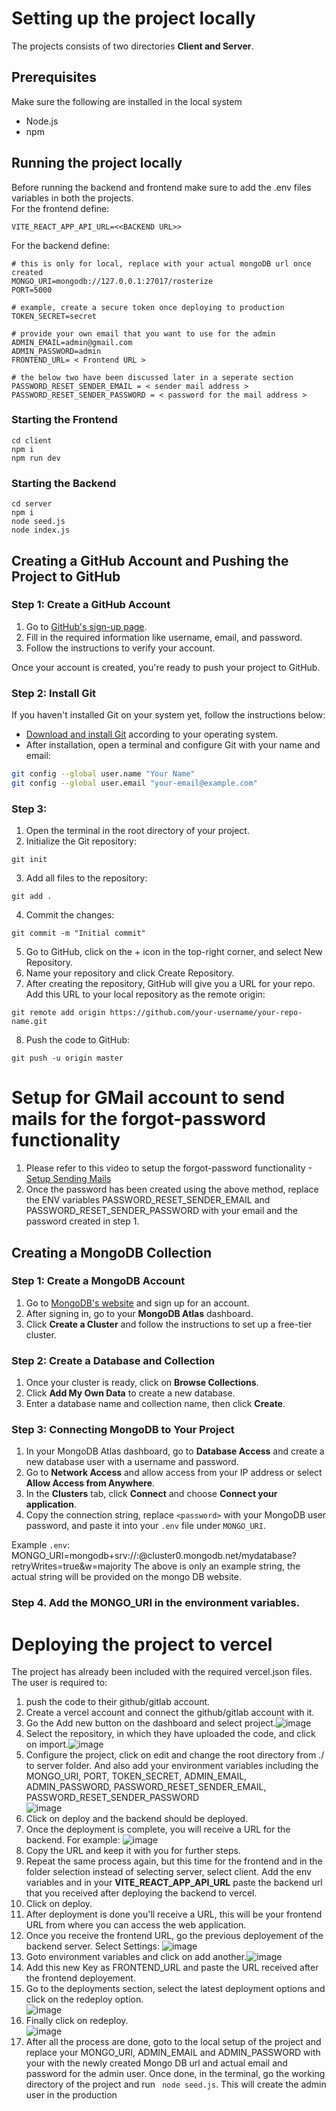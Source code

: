 # Setting up the project locally

The projects consists of two directories 
**Client and Server**. <br/>

## Prerequisites <br/>

Make sure the following are installed in the local system

- Node.js
- npm

## Running the project locally

Before running the backend and frontend make sure to add the .env files variables in both the projects. <br/>
For the frontend define: 
```
VITE_REACT_APP_API_URL=<<BACKEND URL>>
```
For the backend define: 

```
# this is only for local, replace with your actual mongoDB url once created
MONGO_URI=mongodb://127.0.0.1:27017/rosterize  
PORT=5000

# example, create a secure token once deploying to production
TOKEN_SECRET=secret

# provide your own email that you want to use for the admin
ADMIN_EMAIL=admin@gmail.com  
ADMIN_PASSWORD=admin
FRONTEND_URL= < Frontend URL >

# the below two have been discussed later in a seperate section
PASSWORD_RESET_SENDER_EMAIL = < sender mail address >
PASSWORD_RESET_SENDER_PASSWORD = < password for the mail address > 
```

### Starting the Frontend

```
cd client
npm i
npm run dev
```

### Starting the Backend

```
cd server
npm i
node seed.js
node index.js
```
## Creating a GitHub Account and Pushing the Project to GitHub

### Step 1: Create a GitHub Account

1. Go to [GitHub's sign-up page](https://github.com/join).
2. Fill in the required information like username, email, and password.
3. Follow the instructions to verify your account.

Once your account is created, you're ready to push your project to GitHub.

### Step 2: Install Git

If you haven't installed Git on your system yet, follow the instructions below:

- [Download and install Git](https://git-scm.com/downloads) according to your operating system.
- After installation, open a terminal and configure Git with your name and email:

```bash
git config --global user.name "Your Name"
git config --global user.email "your-email@example.com"
```

### Step 3: 
1. Open the terminal in the root directory of your project.
2. Initialize the Git repository:
```
git init
```
3. Add all files to the repository:
```
git add .
```
4. Commit the changes:
```
git commit -m "Initial commit"
```
5. Go to GitHub, click on the + icon in the top-right corner, and select New Repository.
6. Name your repository and click Create Repository.
7. After creating the repository, GitHub will give you a URL for your repo. Add this URL to your local repository as the remote origin:
```
git remote add origin https://github.com/your-username/your-repo-name.git
```
8. Push the code to GitHub:
```
git push -u origin master
```

# Setup for GMail account to send mails for the forgot-password functionality

1. Please refer to this video to setup the forgot-password functionality -[Setup Sending Mails](https://youtu.be/klDTBiW6iiM?si=7t4HCOxwdLwb0vd9&t=22)
2. Once the password has been created using the above method, replace the ENV variables PASSWORD_RESET_SENDER_EMAIL and PASSWORD_RESET_SENDER_PASSWORD with your email and the password created in step 1. 

## Creating a MongoDB Collection

### Step 1: Create a MongoDB Account

1. Go to [MongoDB's website](https://www.mongodb.com/) and sign up for an account.
2. After signing in, go to your **MongoDB Atlas** dashboard.
3. Click **Create a Cluster** and follow the instructions to set up a free-tier cluster.

### Step 2: Create a Database and Collection

1. Once your cluster is ready, click on **Browse Collections**.
2. Click **Add My Own Data** to create a new database.
3. Enter a database name and collection name, then click **Create**.

### Step 3: Connecting MongoDB to Your Project

1. In your MongoDB Atlas dashboard, go to **Database Access** and create a new database user with a username and password.
2. Go to **Network Access** and allow access from your IP address or select **Allow Access from Anywhere**.
3. In the **Clusters** tab, click **Connect** and choose **Connect your application**.
4. Copy the connection string, replace `<password>` with your MongoDB user password, and paste it into your `.env` file under `MONGO_URI`.

Example `.env`:
MONGO_URI=mongodb+srv://<username>:<password>@cluster0.mongodb.net/mydatabase?retryWrites=true&w=majority
The above is only an example string, the actual string will be provided on the mongo DB website. 

### Step 4. Add the MONGO_URI in the environment variables. 

# Deploying the project to vercel

The project has already been included with the required vercel.json files. <br/>
The user is required to:
1. push the code to their github/gitlab account.
2. Create a vercel account and connect the github/gitlab account with it.
3. Go the Add new button on the dashboard and select project.![image](https://github.com/user-attachments/assets/1d4d2126-bdea-45a7-a1ff-ea6e626e45cf)
4. Select the repository, in which they have uploaded the code, and click on import.![image](https://github.com/user-attachments/assets/062640d5-9844-440c-9fdb-372105c61dbe)
5. Configure the project, click on edit and change the root directory from ./ to server folder. And also add your environment variables including the MONGO_URI, PORT, TOKEN_SECRET, ADMIN_EMAIL, ADMIN_PASSWORD, PASSWORD_RESET_SENDER_EMAIL, PASSWORD_RESET_SENDER_PASSWORD <br/>![image](https://github.com/user-attachments/assets/5788760d-472c-4a69-b16e-bcc7877fb290)
6. Click on deploy and the backend should be deployed.
7. Once the deployment is complete, you will receive a URL for the backend. For example: ![image](https://github.com/user-attachments/assets/ec79ab9a-3867-4b09-85d7-48797117d61d)
8. Copy the URL and keep it with you for further steps.
9. Repeat the same process again, but this time for the frontend and in the folder selection instead of selecting server, select client. Add the env variables and in your **VITE_REACT_APP_API_URL** paste the backend url that you received after deploying the backend to vercel.
10. Click on deploy.
11. After deployment is done you'll receive a URL, this will be your frontend URL from where you can access the web application.
12. Once you receive the frontend URL, go the previous deployement of the backend server. Select Settings: ![image](https://github.com/user-attachments/assets/7b197313-c081-4450-b1c6-becd0b659c0b)
13. Goto environment variables and click on add another.![image](https://github.com/user-attachments/assets/6cb6e3bd-c157-44f9-bf25-c31da27bb6ab)
14. Add this new Key as FRONTEND_URL and paste the URL received after the frontend deployement.
15. Go to the deployments section, select the latest deployment options and click on the redeploy option. <br/> ![image](https://github.com/user-attachments/assets/38fc1395-796e-450f-b3cf-4f054e490ec8)
16. Finally click on redeploy.<br/> ![image](https://github.com/user-attachments/assets/60bc898b-f13e-4f41-b0db-47c2f5572759)
17. After all the process are done, goto to the local setup of the project and replace your MONGO_URI, ADMIN_EMAIL and ADMIN_PASSWORD with your with the newly created Mongo DB url and actual email and password for the admin user. Once done, in the terminal, go the working directory of the project and run ``` node seed.js```. This will create the admin user in the production 



    




